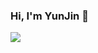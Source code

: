 ### Hi, I'm YunJin 👋
<img src="https://capsule-render.vercel.app/api?type=waving&color=auto&height=200&section=header&text=YunjinGithub!&fontSize=90" />
